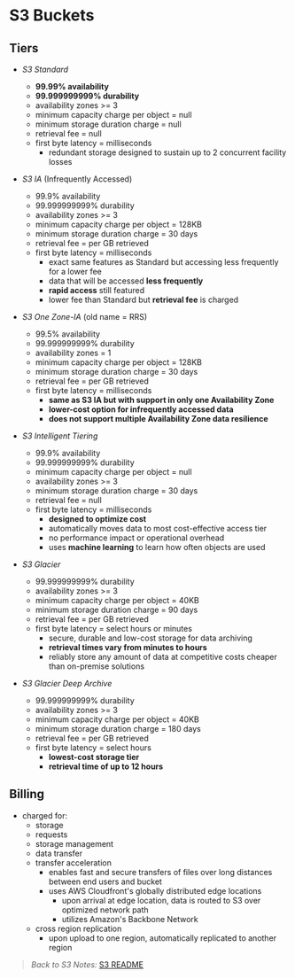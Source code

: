 # S3 Buckets

## Tiers

* *S3 Standard*
  * **99.99% availability**
  * **99.999999999% durability**
  * availability zones >= 3
  * minimum capacity charge per object = null
  * minimum storage duration charge = null
  * retrieval fee = null
  * first byte latency = milliseconds
    * redundant storage designed to sustain up to 2 concurrent facility losses

* *S3 IA* (Infrequently Accessed)
  * 99.9% availability
  * 99.999999999% durability
  * availability zones >= 3
  * minimum capacity charge per object = 128KB
  * minimum storage duration charge = 30 days
  * retrieval fee = per GB retrieved
  * first byte latency = milliseconds
    * exact same features as Standard but accessing less frequently for a lower fee
    * data that will be accessed **less frequently**
    * **rapid access** still featured
    * lower fee than Standard but **retrieval fee** is charged

* *S3 One Zone-IA* (old name = RRS)
  * 99.5% availability
  * 99.999999999% durability
  * availability zones = 1
  * minimum capacity charge per object = 128KB
  * minimum storage duration charge = 30 days
  * retrieval fee = per GB retrieved
  * first byte latency = milliseconds
    * **same as S3 IA but with support in only one Availability Zone**
    * **lower-cost option for infrequently accessed data**
    * **does not support multiple Availability Zone data resilience**

* *S3 Intelligent Tiering*
  * 99.9% availability
  * 99.999999999% durability
  * minimum capacity charge per object = null
  * availability zones >= 3
  * minimum storage duration charge = 30 days
  * retrieval fee = null
  * first byte latency = milliseconds
    * **designed to optimize cost**
    * automatically moves data to most cost-effective access tier
    * no performance impact or operational overhead
    * uses **machine learning** to learn how often objects are used

* *S3 Glacier*
  * 99.999999999% durability
  * availability zones >= 3
  * minimum capacity charge per object = 40KB
  * minimum storage duration charge = 90 days
  * retrieval fee = per GB retrieved
  * first byte latency = select hours or minutes
    * secure, durable and low-cost storage for data archiving
    * **retrieval times vary from minutes to hours**
    * reliably store any amount of data at competitive costs cheaper than on-premise solutions

* *S3 Glacier Deep Archive*
  * 99.999999999% durability
  * availability zones >= 3
  * minimum capacity charge per object = 40KB
  * minimum storage duration charge = 180 days
  * retrieval fee = per GB retrieved
  * first byte latency = select hours
    * **lowest-cost storage tier**
    * **retrieval time of up to 12 hours**

## Billing

* charged for:
  * storage
  * requests
  * storage management
  * data transfer
  * transfer acceleration
    * enables fast and secure transfers of files over long distances between end users and bucket
    * uses AWS Cloudfront's globally distributed edge locations
      * upon arrival at edge location, data is routed to S3 over optimized network path
      * utilizes Amazon's Backbone Network
  * cross region replication
    * upon upload to one region, automatically replicated to another region

> *Back to S3 Notes:* [S3 README](./README.md)
